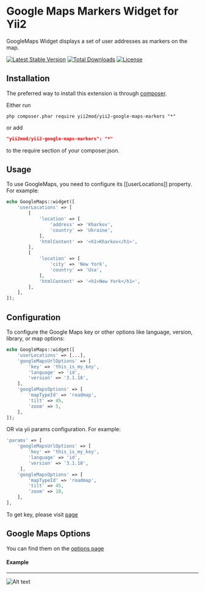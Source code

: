 Google Maps Markers Widget for Yii2
===================================

GoogleMaps Widget displays a set of user addresses as markers on the map.

[![Latest Stable Version](https://poser.pugx.org/yii2mod/yii2-google-maps-markers/v/stable)](https://packagist.org/packages/yii2mod/yii2-google-maps-markers)
[![Total Downloads](https://poser.pugx.org/yii2mod/yii2-google-maps-markers/downloads)](https://packagist.org/packages/yii2mod/yii2-google-maps-markers)
[![License](https://poser.pugx.org/yii2mod/yii2-google-maps-markers/license)](https://packagist.org/packages/yii2mod/yii2-google-maps-markers)

Installation
------------

The preferred way to install this extension is through [composer](http://getcomposer.org/download/).

Either run

```
php composer.phar require yii2mod/yii2-google-maps-markers "*"
```

or add

```json
"yii2mod/yii2-google-maps-markers": "*"
```

to the require section of your composer.json.

Usage
-----

To use GoogleMaps, you need to configure its [[userLocations]] property. For example:

```php
echo GoogleMaps::widget([
    'userLocations' => [
        [
            'location' => [
                'address' => 'Kharkov',
                'country' => 'Ukraine',
            ],
            'htmlContent' => '<h1>Kharkov</h1>',
        ],
        [
            'location' => [
                'city' => 'New York',
                'country' => 'Usa',
            ],
            'htmlContent' => '<h1>New York</h1>',
        ],
    ],
]);
```

Configuration
-------------

To configure the Google Maps key or other options like language, version, library, or map options:

```php
echo GoogleMaps::widget([
    'userLocations' => [...],
    'googleMapsUrlOptions' => [
        'key' => 'this_is_my_key',
        'language' => 'id',
        'version' => '3.1.18',
    ],
    'googleMapsOptions' => [
        'mapTypeId' => 'roadmap',
        'tilt' => 45,
        'zoom' => 5,
    ],
]);
```

OR via yii params configuration. For example:

```php
'params' => [
    'googleMapsUrlOptions' => [
        'key' => 'this_is_my_key',
        'language' => 'id',
        'version' => '3.1.18',
     ],
    'googleMapsOptions' => [
        'mapTypeId' => 'roadmap',
        'tilt' => 45,
        'zoom' => 10,
    ],
],
```

To get key, please visit [page](https://developers.google.com/maps/documentation/javascript/get-api-key)

Google Maps Options
-------------------

You can find them on the [options page](https://developers.google.com/maps/documentation/javascript/reference)

#### Example
------------

![Alt text](http://res.cloudinary.com/zfort/image/upload/v1441115988/Map_preview_hcwb1x.png "Example")

